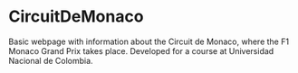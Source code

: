 # CircuitDeMonaco
Basic webpage with information about the Circuit de Monaco, where the F1 Monaco Grand Prix takes place. Developed for a course at Universidad Nacional de Colombia.
